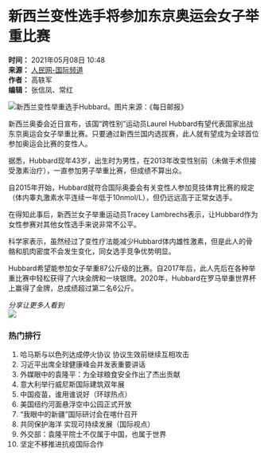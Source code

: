 # 新西兰变性选手将参加东京奥运会女子举重比赛

**时间：** 2021年05月08日 10:48  
**来源：** [人民网-国际频道](http://world.people.com.cn/)  
**作者：** 高轶军  
**编辑：** 张信凤、常红  

![新西兰变性举重选手Hubbard。图片来源：《每日邮报》](/NMediaFile/2021/0508/MAIN202105081049000026735460812.jpg)

新西兰奥委会近日宣布，该国“跨性别”运动员Laurel Hubbard有望代表国家出战东京奥运会女子举重比赛。只要通过新西兰国内选拔赛，此人就有望成为全球首位参加奥运会比赛的变性人。

据悉，Hubbard现年43岁，出生时为男性，在2013年改变性别前（未做手术但接受激素治疗），一直参加男子举重比赛，但成绩不算出众。

自2015年开始，Hubbard就符合国际奥委会有关变性人参加竞技体育比赛的规定（体内睾丸激素水平连续一年低于10nmol/L），但仍远远高于正常女选手。

在得知此事后，新西兰女子举重运动员Tracey Lambrechs表示，让Hubbard作为女性参赛对其他女性选手来说非常不公平。

科学家表示，虽然经过了变性疗法能减少Hubbard体内雄性激素，但是此人的骨骼和肌肉密度不会发生变化，同女选手竞争优势明显。

Hubbard希望能参加女子举重87公斤级的比赛。自2017年后，此人先后在各种举重比赛中轻松获得了六块金牌和一块银牌。2020年，Hubbard在罗马举重世界杯上赢得了金牌，总成绩超过第二名6公斤。

_分享让更多人看到_  
![](/img/2020wbc/imgs/share.png)

### 热门排行
1. 哈马斯与以色列达成停火协议 协议生效前继续互相攻击
2. 习近平出席全球健康峰会并发表重要讲话
3. 外媒眼中的袁隆平：为全球粮食安全作出了杰出贡献
4. 意大利举行威尼斯国际建筑双年展
5. 中国疫苗，谁用谁说好（环球热点）
6. 美国纽约河面悬浮空中公园正式开放
7. “我眼中的新疆”国际研讨会在喀什召开
8. 共同保护海洋 实现可持续发展（国际视点）
9. 外交部：袁隆平院士不仅属于中国，也属于世界
10. 坚定不移推进抗疫国际合作